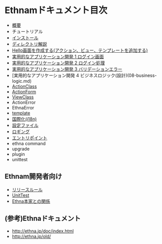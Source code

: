 # Ethnamドキュメント目次

*   [概要](01-intro.md)
*   チュートリアル
 *  [インストール](02-install.md)
 *  [ディレクトリ解説](03-directories.md)
 *  [Hello画面を作成する(アクション、ビュー、テンプレートを追加する)](04-add-action-view-template.md)
 *  [実用的なアプリケーション開発 1 ログイン画面](05-login-form.md)
 *  [実用的なアプリケーション開発 2 ログイン処理](06-login-do.md)
 *  [実用的なアプリケーション開発 3 バリデーションエラー](07-login-validation-error.md)
 *  [実用的なアプリケーション開発 4 ビジネスロジック(設計)(08-business-logic.md)
*   [ActionClass](ActionClass.md)
*   [ActionForm](AcionForm.md)
*   [ViewClass](ViewClass.md)
*   ActionError
*   EthnaError
*   [template](template.md)
*   [国際化(i18n)](i18n.md)
*   [設定ファイル](config.md)
*   [ロギング](logging.md)
*   [エントリポイント](entrypoint.md)
*   ethna command
*   upgrade
*   plugin
*   unittest

## Ethnam開発者向け
*   [リリースルール](90-release.md)
*   [UnitTest](98-unittest.md)
*   [Ethna本家との関係](99-relationship-with-ethna.md)

## (参考)Ethnaドキュメント
* http://ethna.jp/doc/index.html
* http://ethna.jp/old/
